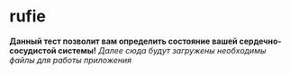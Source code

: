 # rufie
**Данный тест позволит вам определить состояние вашей сердечно-сосудистой системы!**
*Далее сюда будут загружены необходимы файлы для работы приложения*

